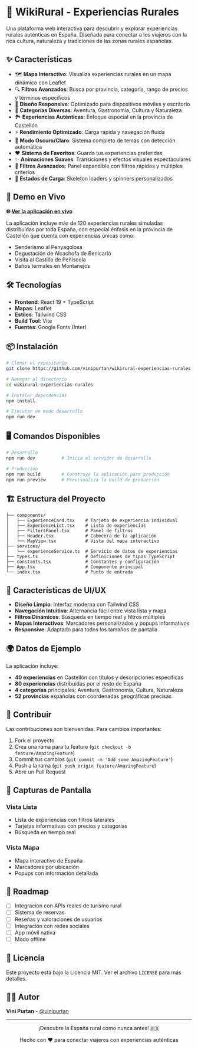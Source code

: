 # 🌾 WikiRural - Experiencias Rurales

Una plataforma web interactiva para descubrir y explorar experiencias rurales auténticas en España. Diseñada para conectar a los viajeros con la rica cultura, naturaleza y tradiciones de las zonas rurales españolas.

## ✨ Características

- 🗺️ **Mapa Interactivo**: Visualiza experiencias rurales en un mapa dinámico con Leaflet
- 🔍 **Filtros Avanzados**: Busca por provincia, categoría, rango de precios y términos específicos
- 📱 **Diseño Responsive**: Optimizado para dispositivos móviles y escritorio
- 🎯 **Categorías Diversas**: Aventura, Gastronomía, Cultura y Naturaleza
- 🏞️ **Experiencias Auténticas**: Enfoque especial en la provincia de Castellón
- ⚡ **Rendimiento Optimizado**: Carga rápida y navegación fluida
- 🌙 **Modo Oscuro/Claro**: Sistema completo de temas con detección automática
- ❤️ **Sistema de Favoritos**: Guarda tus experiencias preferidas
- ✨ **Animaciones Suaves**: Transiciones y efectos visuales espectaculares
- 🎯 **Filtros Avanzados**: Panel expandible con filtros rápidos y múltiples criterios
- 📱 **Estados de Carga**: Skeleton loaders y spinners personalizados

## 🚀 Demo en Vivo

**🌐 [Ver la aplicación en vivo](https://vinipurtan.github.io/wikirural-experiencias-rurales/)**

La aplicación incluye más de 120 experiencias rurales simuladas distribuidas por toda España, con especial énfasis en la provincia de Castellón que cuenta con experiencias únicas como:

- Senderismo al Penyagolosa
- Degustación de Alcachofa de Benicarló
- Visita al Castillo de Peñíscola
- Baños termales en Montanejos

## 🛠️ Tecnologías

- **Frontend**: React 19 + TypeScript
- **Mapas**: Leaflet
- **Estilos**: Tailwind CSS
- **Build Tool**: Vite
- **Fuentes**: Google Fonts (Inter)

## 📦 Instalación

```bash
# Clonar el repositorio
git clone https://github.com/vinipurtan/wikirural-experiencias-rurales.git

# Navegar al directorio
cd wikirural-experiencias-rurales

# Instalar dependencias
npm install

# Ejecutar en modo desarrollo
npm run dev
```

## 🖥️ Comandos Disponibles

```bash
# Desarrollo
npm run dev          # Inicia el servidor de desarrollo

# Producción
npm run build        # Construye la aplicación para producción
npm run preview      # Previsualiza la build de producción
```

## 🏗️ Estructura del Proyecto

```
├── components/
│   ├── ExperienceCard.tsx    # Tarjeta de experiencia individual
│   ├── ExperienceList.tsx    # Lista de experiencias
│   ├── FiltersPanel.tsx      # Panel de filtros
│   ├── Header.tsx            # Cabecera de la aplicación
│   └── MapView.tsx           # Vista del mapa interactivo
├── services/
│   └── experienceService.ts  # Servicio de datos de experiencias
├── types.ts                  # Definiciones de tipos TypeScript
├── constants.tsx             # Constantes y configuración
├── App.tsx                   # Componente principal
└── index.tsx                 # Punto de entrada
```

## 🎨 Características de UI/UX

- **Diseño Limpio**: Interfaz moderna con Tailwind CSS
- **Navegación Intuitiva**: Alternancia fácil entre vista lista y mapa
- **Filtros Dinámicos**: Búsqueda en tiempo real y filtros múltiples
- **Mapas Interactivos**: Marcadores personalizados y popups informativos
- **Responsive**: Adaptado para todos los tamaños de pantalla

## 🌍 Datos de Ejemplo

La aplicación incluye:
- **40 experiencias** en Castellón con títulos y descripciones específicas
- **80 experiencias** distribuidas por el resto de España
- **4 categorías** principales: Aventura, Gastronomía, Cultura, Naturaleza
- **52 provincias** españolas con coordenadas geográficas precisas

## 🤝 Contribuir

Las contribuciones son bienvenidas. Para cambios importantes:

1. Fork el proyecto
2. Crea una rama para tu feature (`git checkout -b feature/AmazingFeature`)
3. Commit tus cambios (`git commit -m 'Add some AmazingFeature'`)
4. Push a la rama (`git push origin feature/AmazingFeature`)
5. Abre un Pull Request

## 📱 Capturas de Pantalla

### Vista Lista
- Lista de experiencias con filtros laterales
- Tarjetas informativas con precios y categorías
- Búsqueda en tiempo real

### Vista Mapa
- Mapa interactivo de España
- Marcadores por ubicación
- Popups con información detallada

## 🎯 Roadmap

- [ ] Integración con APIs reales de turismo rural
- [ ] Sistema de reservas
- [ ] Reseñas y valoraciones de usuarios
- [ ] Integración con redes sociales
- [ ] App móvil nativa
- [ ] Modo offline

## 📄 Licencia

Este proyecto está bajo la Licencia MIT. Ver el archivo `LICENSE` para más detalles.

## 👨‍💻 Autor

**Vini Purtan** - [@vinipurtan](https://github.com/vinipurtan)

---

<div align="center">
  <p>¡Descubre la España rural como nunca antes! 🇪🇸</p>
  <p>Hecho con ❤️ para conectar viajeros con experiencias auténticas</p>
</div>